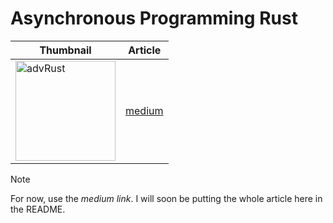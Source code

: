 # Asynchronous Programming Rust


 

| Thumbnail            | Article                                  |
| --------------- | -------------------------------------------- |
| <img alt="advRust" style="aspect-ratio: 1/1; height: 10rem" src="https://github.com/kinxyo/knowledge-box/assets/90744941/30878f9e-c5d6-408c-b47e-d48609da75c9">    | [medium](https://medium.com/@kinjalkt3/getting-started-with-async-rust-420f5828ccec) |


> [!NOTE]
> For now, use the _medium link_.
> I will soon be putting the whole article here in the README.

